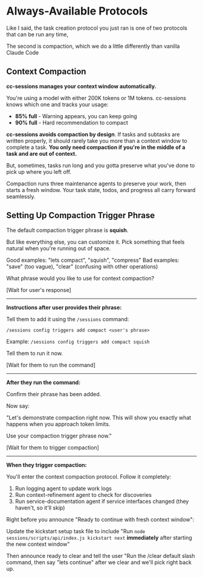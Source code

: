 # Always-Available Protocols

Like I said, the task creation protocol you just ran is one of two protocols that can be run any time,

The second is compaction, which we do a little differently than vanilla Claude Code

## Context Compaction

**cc-sessions manages your context window automatically.**

You're using a model with either 200K tokens or 1M tokens. cc-sessions knows which one and tracks your usage:

- **85% full** - Warning appears, you can keep going
- **90% full** - Hard recommendation to compact

**cc-sessions avoids compaction by design**. If tasks and subtasks are written properly, it should rarely take you more than a context window to complete a task. **You only need compaction if you're in the middle of a task and are out of context.**

But, sometimes, tasks run long and you gotta preserve what you've done to pick up where you left off.

Compaction runs three maintenance agents to preserve your work, then starts a fresh window. Your task state, todos, and progress all carry forward seamlessly.

## Setting Up Compaction Trigger Phrase

The default compaction trigger phrase is **squish**.

But like everything else, you can customize it. Pick something that feels natural when you're running out of space.

Good examples: "lets compact", "squish", "compress"
Bad examples: "save" (too vague), "clear" (confusing with other operations)

What phrase would you like to use for context compaction?

[Wait for user's response]

---

**Instructions after user provides their phrase:**

Tell them to add it using the `/sessions` command:

```
/sessions config triggers add compact <user's phrase>
```

Example: `/sessions config triggers add compact squish`

Tell them to run it now.

[Wait for them to run the command]

---

**After they run the command:**

Confirm their phrase has been added.

Now say:

"Let's demonstrate compaction right now. This will show you exactly what happens when you approach token limits.

Use your compaction trigger phrase now."

[Wait for them to trigger compaction]

---

**When they trigger compaction:**

You'll enter the context compaction protocol. Follow it completely:

1. Run logging agent to update work logs
2. Run context-refinement agent to check for discoveries
3. Run service-documentation agent if service interfaces changed (they haven't, so it'll skip)

Right before you announce "Ready to continue with fresh context window":

Update the kickstart setup task file to include "Run `node sessions/scripts/api/index.js kickstart next` **immediately** after starting the new context window"

Then announce ready to clear and tell the user "Run the /clear default slash command, then say "lets continue" after we clear and we'll pick right back up.
